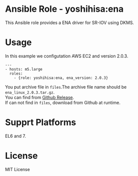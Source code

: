 # Ansible Role - yoshihisa:ena

This Ansible role provides a ENA driver for SR-IOV using DKMS.

# Usage

In this example we configutation AWS EC2 and version 2.0.3.

```
---
- hosts: m5.large
  roles:
    - {role: yoshihisa:ena, ena_version: 2.0.3}
```

You put archive file in `files`.The archive file name should be `ena_linux_2.0.3.tar.gz`.   
You can find from [Github Release](https://github.com/amzn/amzn-drivers).  
If can not find in `files`, download from Github at runtime.

# Supprt Platforms

EL6 and 7.

# License

MIT License
